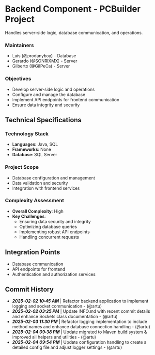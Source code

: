 # Backend Component - PCBuilder Project

Handles server-side logic, database communication, and operations.

### Maintainers
- Luis (@prodanyboy) - Database
- Gerardo (@SONRIXMX) - Server
- Gilberto (@GilPeCa) - Server

### Objectives
- Develop server-side logic and operations
- Configure and manage the database
- Implement API endpoints for frontend communication
- Ensure data integrity and security

## Technical Specifications

### Technology Stack
- **Languages**: Java, SQL
- **Frameworks**: None
- **Database**: SQL Server

### Project Scope
- Database configuration and management
- Data validation and security
- Integration with frontend services

### Complexity Assessment
- **Overall Complexity**: High
- **Key Challenges**:
  - Ensuring data security and integrity
  - Optimizing database queries
  - Implementing robust API endpoints
  - Handling concurrent requests

## Integration Points
- Database communication
- API endpoints for frontend
- Authentication and authorization services

## Commit History
- _**2025-02-02 10:45 AM**_ | Refactor backend application to implement logging and socket communication - (@artu)
- _**2025-02-02 03:25 PM**_ | Update INFO.md with recent commit details and enhance Sockets class documentation - (@artu)
- _**2025-02-03 11:30 PM**_ | Refactor logging implementation to include method names and enhance database connection handling - (@artu)
- _**2025-02-04 09:38 PM**_ | Update migrated to Maven build system & improved all helpers and utilities - (@artu)
- _**2025-02-04 09:54 PM**_ | Update configuration handling to create a detailed config file and adjust logger settings - (@artu)
